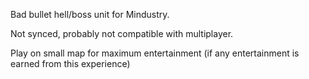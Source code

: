 Bad bullet hell/boss unit for Mindustry.

Not synced, probably not compatible with multiplayer.

Play on small map for maximum entertainment (if any entertainment is earned from this experience)
